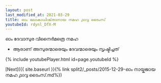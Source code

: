 ```yaml
---
layout: post
last_modified_at: 2021-03-29
title: ഓം ലോകാധിഷ്‌താനായ നമഹ ൧൦൮ ടൈംസ്
youtubeId: rdynl_DfX-M
---
```

 
 
 ഓം ദേവാസുര വിനൈർമത്രെ നമഹ 
 
 -  ആരാണ് അസുരന്മാരെയും ദേവന്മാരെയും സൃഷ്ടിച്ചത് 
 
  
 
  
 
 
 
 
 
 


{% include youtubePlayer.html id=page.youtubeId %}
 
[Next]({{ site.baseurl }}{% link  split2/_posts/2015-12-29-ഓം നായ്കജായ നമഹ ൧൦൮ ടൈംസ്.md%})
 
